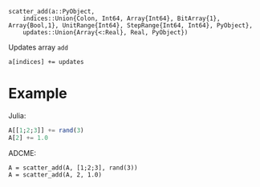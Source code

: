 ```
scatter_add(a::PyObject, 
    indices::Union{Colon, Int64, Array{Int64}, BitArray{1}, Array{Bool,1}, UnitRange{Int64}, StepRange{Int64, Int64}, PyObject},
    updates::Union{Array{<:Real}, Real, PyObject})
```

Updates array `add`

```
a[indices] += updates
```

# Example

Julia:

```julia
A[[1;2;3]] += rand(3)
A[2] += 1.0
```

ADCME:

```
A = scatter_add(A, [1;2;3], rand(3))
A = scatter_add(A, 2, 1.0)
```
